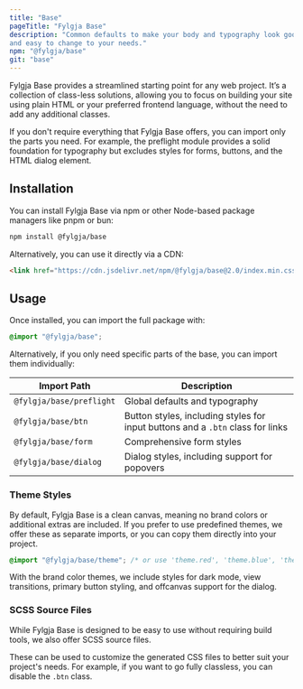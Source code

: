 ```yaml
---
title: "Base"
pageTitle: "Fylgja Base"
description: "Common defaults to make your body and typography look good
and easy to change to your needs."
npm: "@fylgja/base"
git: "base"
---
```


Fylgja Base provides a streamlined starting point for any web project.
It’s a collection of class-less solutions,
allowing you to focus on building your site using plain HTML or your preferred frontend language,
without the need to add any additional classes.

If you don't require everything that Fylgja Base offers,
you can import only the parts you need.
For example, the preflight module provides a solid foundation for typography
but excludes styles for forms, buttons, and the HTML dialog element.

## Installation

You can install Fylgja Base via npm or other Node-based package managers like pnpm or bun:

```bash
npm install @fylgja/base
```

Alternatively, you can use it directly via a CDN:

```html
<link href="https://cdn.jsdelivr.net/npm/@fylgja/base@2.0/index.min.css" rel="stylesheet">
```

## Usage

Once installed, you can import the full package with:

```css
@import "@fylgja/base";
```

Alternatively, if you only need specific parts of the base, you can import them individually:

| Import Path              | Description                                                                    |
| ------------------------ | ------------------------------------------------------------------------------ |
| `@fylgja/base/preflight` | Global defaults and typography                                                 |
| `@fylgja/base/btn`       | Button styles, including styles for input buttons and a `.btn` class for links |
| `@fylgja/base/form`      | Comprehensive form styles                                                      |
| `@fylgja/base/dialog`    | Dialog styles, including support for popovers                                  |

### Theme Styles

By default, Fylgja Base is a clean canvas, meaning no brand colors or additional extras are included.
If you prefer to use predefined themes, we offer these as separate imports, or you can copy them directly into your project.

```css
@import "@fylgja/base/theme"; /* or use 'theme.red', 'theme.blue', 'theme.green' */
```

With the brand color themes, we include styles for dark mode, view transitions, primary button styling, and offcanvas support for the dialog.

### SCSS Source Files

While Fylgja Base is designed to be easy to use without requiring build tools,
we also offer SCSS source files.

These can be used to customize the generated CSS files to better suit your project's needs.
For example, if you want to go fully classless, you can disable the `.btn` class.
